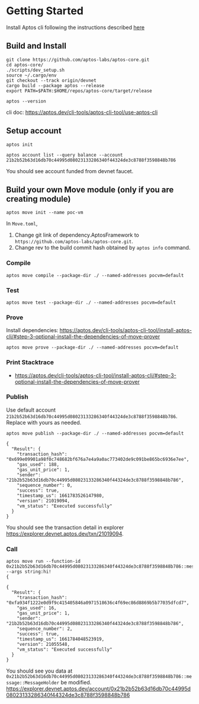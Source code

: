 # Getting Started
Install Aptos cli following the instructions described [here](https://aptos.dev/cli-tools/aptos-cli-tool/install-aptos-cli)

## Build and Install
```
git clone https://github.com/aptos-labs/aptos-core.git
cd aptos-core/
./scripts/dev_setup.sh
source ~/.cargo/env
git checkout --track origin/devnet
cargo build --package aptos --release
export PATH=$PATH:$HOME/repos/aptos-core/target/release
```
```
aptos --version
```
cli doc: https://aptos.dev/cli-tools/aptos-cli-tool/use-aptos-cli
## Setup account
```
aptos init
```
```
aptos account list --query balance --account 21b2b52b63d16db70c44995d08023133286340f44324de3c8788f3598848b786
```
You should see account funded from devnet faucet.
## Build your own Move module (only if you are creating module)
```
aptos move init --name poc-vm
```
In `Move.toml`, 
1. Change git link of dependency.AptosFramework to `https://github.com/aptos-labs/aptos-core.git`.
2. Change rev to the build commit hash obtained by `aptos info` command.

### Compile
```
aptos move compile --package-dir ./ --named-addresses pocvm=default
```

### Test
```
aptos move test --package-dir ./ --named-addresses pocvm=default
```

### Prove
Install dependencies: https://aptos.dev/cli-tools/aptos-cli-tool/install-aptos-cli/#step-3-optional-install-the-dependencies-of-move-prover
```
aptos move prove --package-dir ./ --named-addresses pocvm=default
```

### Print Stacktrace
- https://aptos.dev/cli-tools/aptos-cli-tool/install-aptos-cli/#step-3-optional-install-the-dependencies-of-move-prover

### Publish
Use default account `21b2b52b63d16db70c44995d08023133286340f44324de3c8788f3598848b786`. Replace with yours as needed.
```
aptos move publish --package-dir ./ --named-addresses pocvm=default
```
```
{
  "Result": {
    "transaction_hash": "0x699e09901a98f0c748682bf676a7e4a9a0ac773402de9c091be865bc6936e7ee",
    "gas_used": 188,
    "gas_unit_price": 1,
    "sender": "21b2b52b63d16db70c44995d08023133286340f44324de3c8788f3598848b786",
    "sequence_number": 0,
    "success": true,
    "timestamp_us": 1661783526147980,
    "version": 21019094,
    "vm_status": "Executed successfully"
  }
}
```
You should see the transaction detail in explorer https://explorer.devnet.aptos.dev/txn/21019094.

### Call
```
aptos move run --function-id 0x21b2b52b63d16db70c44995d08023133286340f44324de3c8788f3598848b786::message::set_message --args string:hi!
{
```
```
{
  "Result": {
    "transaction_hash": "0xfa934f1222e0d9f9c415405846a0971518636c4f69ec86d8869b5b77035dfcd7",
    "gas_used": 16,
    "gas_unit_price": 1,
    "sender": "21b2b52b63d16db70c44995d08023133286340f44324de3c8788f3598848b786",
    "sequence_number": 2,
    "success": true,
    "timestamp_us": 1661784048523919,
    "version": 21055548,
    "vm_status": "Executed successfully"
  }
}
```
You should see you data at `0x21b2b52b63d16db70c44995d08023133286340f44324de3c8788f3598848b786::message::MessageHolder` be modified. https://explorer.devnet.aptos.dev/account/0x21b2b52b63d16db70c44995d08023133286340f44324de3c8788f3598848b786